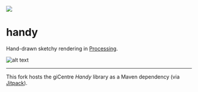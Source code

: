 [![](https://jitpack.io/v/micycle1/handy.svg)](https://jitpack.io/#micycle1/handy)

# handy
Hand-drawn sketchy rendering in [Processing](http://processing.org).

![alt text](http://gicentre.org/handy/images/handy.jpg "Sketchy rendering in Processing")

---

This fork hosts the giCentre _Handy_ library as a Maven dependency (via [Jitpack](https://jitpack.io/#micycle1/handy)).
